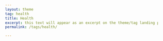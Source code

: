 ```yaml
---
layout: theme
tag: health
title: Health
excerpt: this text will appear as an excerpt on the theme/tag landing page
permalink: /tags/health/

---
```

